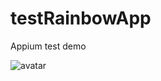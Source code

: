 # testRainbowApp
 Appium test demo

![avatar](https://s17.aconvert.com/convert/p3r68-cdx67/5dfdc-xor8z.gif)
